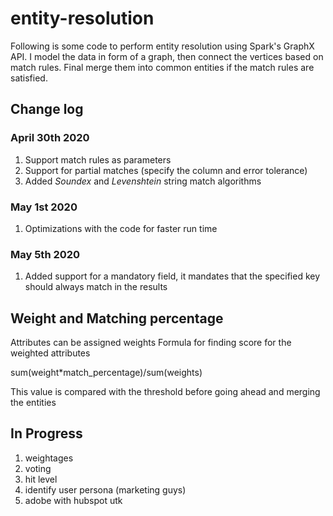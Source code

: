 # entity-resolution
Following is some code to perform entity resolution using Spark's GraphX API. 
I model the data in form of a graph, then connect the vertices based on match rules. 
Final merge them into common entities if the match rules are satisfied.

## Change log

### April 30th 2020
1. Support match rules as parameters
2. Support for partial matches (specify the column and error tolerance)
3. Added _Soundex_ and _Levenshtein_ string match algorithms

### May 1st 2020
1. Optimizations with the code for faster run time

### May 5th 2020
1. Added support for a mandatory field, it mandates that the specified
key should always match in the results

## Weight and Matching percentage
Attributes can be assigned weights
Formula for finding score for the weighted attributes

sum(weight*match_percentage)/sum(weights)

This value is compared with the threshold before going ahead and merging the entities


## In Progress
1. weightages
2. voting
3. hit level
4. identify user persona (marketing guys)
5. adobe with hubspot utk